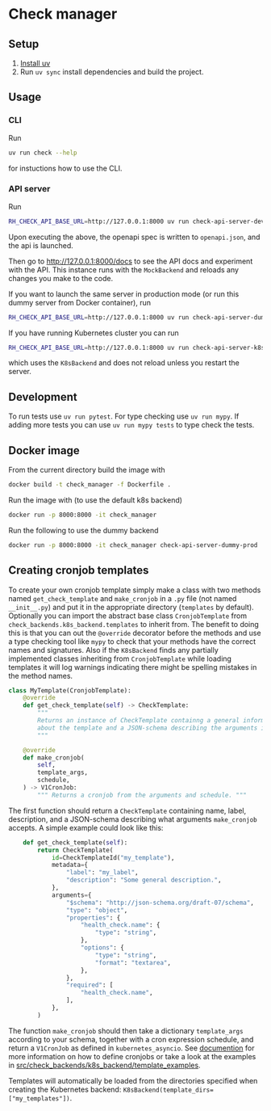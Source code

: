 # Check manager

## Setup

1. [Install uv](https://docs.astral.sh/uv/getting-started/installation/)
2. Run `uv sync` install dependencies and build the project.

## Usage

### CLI

Run

```bash
uv run check --help
```

for instuctions how to use the CLI.

### API server

Run

```bash
RH_CHECK_API_BASE_URL=http://127.0.0.1:8000 uv run check-api-server-dev
```

Upon executing the above, the openapi spec is written to `openapi.json`, and the api is launched.

Then go to http://127.0.0.1:8000/docs to see the API docs and experiment with the API. This instance runs with the `MockBackend` and reloads any changes you make to the code.

If you want to launch the same server in production mode (or run this dummy server from Docker container), run

```bash
RH_CHECK_API_BASE_URL=http://127.0.0.1:8000 uv run check-api-server-dummy-prod
```


If you have running Kubernetes cluster you can run

```bash
RH_CHECK_API_BASE_URL=http://127.0.0.1:8000 uv run check-api-server-k8s
```

which uses the `K8sBackend` and does not reload unless you restart the server.

## Development

To run tests use `uv run pytest`. For type checking use `uv run mypy`. If adding more tests you can use `uv run mypy tests` to type check the tests.

## Docker image

From the current directory build the image with

```bash
docker build -t check_manager -f Dockerfile .
```

Run the image with (to use the default k8s backend)

```bash
docker run -p 8000:8000 -it check_manager
```

Run the following to use the dummy backend

```bash
docker run -p 8000:8000 -it check_manager check-api-server-dummy-prod
```

## Creating cronjob templates

To create your own cronjob template simply make a class with two methods named `get_check_template` and `make_cronjob` in a `.py` file (not named `__init__.py`) and put it in the appropriate directory (`templates` by default). Optionally you can import the abstract base class `CronjobTemplate` from `check_backends.k8s_backend.templates` to inherit from. The benefit to doing this is that you can out the `@override` decorator before the methods and use a type checking tool like `mypy` to check that your methods have the correct names and signatures. Also if the `K8sBackend` finds any partially implemented classes inheriting from `CronjobTemplate` while loading templates it will log warnings indicating there might be spelling mistakes in the method names.
```python
class MyTemplate(CronjobTemplate):
    @override
    def get_check_template(self) -> CheckTemplate:
        """
        Returns an instance of CheckTemplate containng a general information
        about the template and a JSON-schema describing the arguments it accepts.
        """

    @override
    def make_cronjob(
        self,
        template_args,
        schedule,
    ) -> V1CronJob:
        """ Returns a cronjob from the arguments and schedule. """
```
The first function should return a `CheckTemplate` containing name, label, description, and a JSON-schema describing what arguments `make_cronjob` accepts. A simple example could look like this:
```python
    def get_check_template(self):
        return CheckTemplate(
            id=CheckTemplateId("my_template"),
            metadata={
                "label": "my_label",
                "description": "Some general description.",
            },
            arguments={
                "$schema": "http://json-schema.org/draft-07/schema",
                "type": "object",
                "properties": {
                    "health_check.name": {
                        "type": "string",
                    },
                    "options": {
                        "type": "string",
                        "format": "textarea",
                    },
                },
                "required": [
                    "health_check.name",
                ],
            },
        )
```
The function `make_cronjob` should then take a dictionary `template_args` according to your schema, together with a cron expression schedule, and return a `V1CronJob` as defined in `kubernetes_asyncio`. See [documention](https://github.com/tomplus/kubernetes_asyncio/blob/master/kubernetes_asyncio/docs/V1CronJob.md) for more information on how to define cronjobs or take a look at the examples in [src/check_backends/k8s_backend/template_examples](./src/check_backends/k8s_backend/template_examples).

Templates will automatically be loaded from the directories specified when creating the Kubernetes backend: `K8sBackend(template_dirs=["my_templates"])`.
